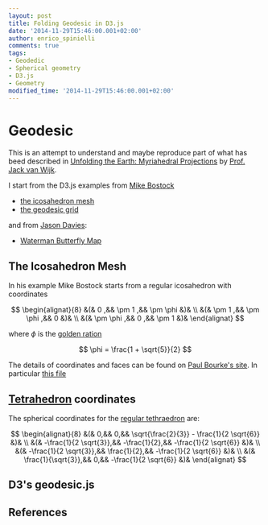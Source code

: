 ```yaml
---
layout: post
title: Folding Geodesic in D3.js
date: '2014-11-29T15:46:00.001+02:00'
author: enrico_spinielli
comments: true
tags:
- Geodedic
- Spherical geometry
- D3.js
- Geometry
modified_time: '2014-11-29T15:46:00.001+02:00'
---
```


# Geodesic

This is an attempt to understand and maybe reproduce part of what has beed described
in [Unfolding the Earth: Myriahedral Projections](http://www.win.tue.nl/~vanwijk/myriahedral/)
by [Prof. Jack van Wijk](http://www.win.tue.nl/~vanwijk/).

I start from the D3.js examples from [Mike Bostock](http://bost.ocks.org/)

* [the icosahedron mesh](http://bl.ocks.org/mbostock/3061181)
* [the geodesic grid](http://bl.ocks.org/mbostock/3058685)

and from [Jason Davies](http://www.jasondavies.com/):

* [Waterman Butterfly Map](http://www.jasondavies.com/maps/waterman-butterfly/)


## The Icosahedron Mesh

In his example Mike Bostock starts from a regular icosahedron with coordinates

$$
\begin{alignat}{8}
&(& 0        ,&& \pm 1    ,&& \pm \phi &)& \\
&(& \pm 1    ,&& \pm \phi ,&& 0        &)& \\
&(& \pm \phi ,&&        0 ,&& \pm 1    &)&
\end{alignat}
$$

where $\phi$ is the [golden ration](http://en.wikipedia.org/wiki/Golden_ratio)

$$ \phi = \frac{1 + \sqrt{5}}{2} $$

The details of coordinates and faces can be found on [Paul Bourke's site][platonic].
In particular [this file][coords]



## [Tetrahedron](http://en.wikipedia.org/wiki/Tetrahedron) coordinates

The spherical coordinates for the [regular tethraedron][tethraedron] are:

$$
\begin{alignat}{8}
&(& 0,&& 0,&& \sqrt{\frac{2}{3}} - \frac{1}{2 \sqrt{6}} &)& \\
&(& -\frac{1}{2 \sqrt{3}},&& -\frac{1}{2},&& -\frac{1}{2 \sqrt{6}} &)& \\
&(& -\frac{1}{2 \sqrt{3}},&& \frac{1}{2},&& -\frac{1}{2 \sqrt{6}} &)& \\
&(& \frac{1}{\sqrt{3}},&& 0,&& -\frac{1}{2 \sqrt{6}} &)&
\end{alignat}
$$


## D3's geodesic.js


## References

[platonic]: http://paulbourke.net/geometry/platonic/ "platonic solids"
[coords]: http://paulbourke.net/geometry/platonic/icosahedron.vf "icosahedron vertices and faces coordinates"
[tethraedron]: <http://www.wolframalpha.com/input/?i=vertex+coordinates+of+regular+tetrahedron> "reguran tethraedron"
